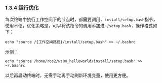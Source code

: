 ### 1.3.4 运行优化

每次终端中执行工作空间下的节点时，都需要调用`. install/setup.bash`指令，使用不便，优化策略是，可以将该指令的调用添加进`~/setup.bash`，操作格式如下：

```
echo "source /{工作空间路径}/install/setup.bash" >> ~/.bashrc
```

示例：

```
echo "source /home/ros2/ws00_helloworld/install/setup.bash" >> ~/.bashrc
```

以后再启动终端时，无需手动再手动刷新环境变量，使用更方便。

